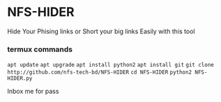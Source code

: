 # NFS-HIDER
Hide Your Phising links or Short your big links Easily with this tool
### termux commands

`apt update`
`apt upgrade`
`apt install python2`
`apt install git`
`git clone http://github.com/nfs-tech-bd/NFS-HIDER`
`cd NFS-HIDER`
`python2 NFS-HIDER.py`

Inbox me for pass
